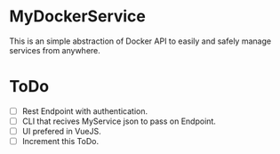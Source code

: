 # MyDockerService
This is an simple abstraction of Docker API to easily and safely manage services from anywhere.

# ToDo
- [ ] Rest Endpoint with authentication.
- [ ] CLI that recives MyService json to pass on Endpoint.
- [ ] UI prefered in VueJS.
- [ ] Increment this ToDo.
